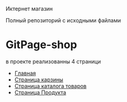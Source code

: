 Иктернет магазин


Полный репозиторий с исходными файлами

# GitPage-shop
в проекте реализованны 4 страници
- [Главная](https://artproes.github.io/GitPage-shop/index.html)
- [Страница карзины](https://artproes.github.io/GitPage-shop/card.html)
- [Страница каталога товаров](https://artproes.github.io/GitPage-shop/catalog.html)
- [Страница Продукта](https://artproes.github.io/GitPage-shop/product.html)
